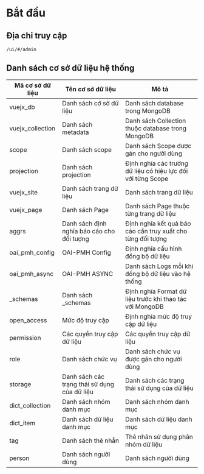 # Bắt đầu

## Địa chỉ truy cập
```
/ui/#/admin
```

## Danh sách cơ sở dữ liệu hệ thống

| Mã cơ sở dữ liệu | Tên cơ sở dữ liệu | Mô tả  |
| ------------- | ------------- | ----- |
| vuejx_db      | Danh sách cớ sở dữ liệu | Danh sách database trong MongoDB |
| vuejx_collection      | Danh sách metadata      | Danh sách Collection thuộc database trong MongoDB |
| scope | Danh sách scope      | Danh sách Scope được gán cho người dùng |
| projection | 	Danh sách projection      | Định nghĩa các trường dữ liệu có hiệu lực đối với từng Scope |
| vuejx_site | Danh sách trang dữ liệu      | Danh sách trang dữ liệu |
| vuejx_page | Danh sách Page      | Danh sách Page thuộc từng trang dữ liệu |
| aggrs | Danh sách định nghĩa báo cáo cho đối tượng      | Định nghĩa kết quả báo cáo cần truy xuất cho từng đối tượng |
| oai_pmh_config | OAI-PMH Config      | Định nghĩa cấu hình đồng bộ dữ liệu |
| oai_pmh_async | OAI-PMH ASYNC      | Danh sách Logs mỗi khi đồng bộ dữ liệu vào hệ thống |
| _schemas | Danh sách _schemas      | Định nghĩa Format dữ liệu trước khi thao tác với MongoDB |
| open_access | Mức độ truy cập      | Định nghĩa mức độ truy cập dữ liệu|
| permission | Các quyền truy cập dữ liệu      | Các quyền truy cập dữ liệu |
| role | Danh sách chức vụ      | Danh sách chức vụ được gán cho người dùng |
| storage | Danh sách các trạng thái sử dụng của dữ liệu      | Danh sách các trạng thái sử dụng của dữ liệu |
| dict_collection | Danh sách nhóm danh mục	      | Danh sách nhóm danh mục |
| dict_item | Danh sách dữ liệu danh mục      | Danh sách dữ liệu danh mục |
| tag | Danh sách thẻ nhẫn      | Thẻ nhãn sử dụng phân nhóm dữ liệu |
| person | Danh sách người dùng      | Danh sách người dùng |
